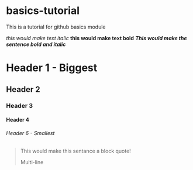 # basics-tutorial
This is a tutorial for github basics module 

_this would make text italic_ 
**this would make text bold**
**_This would make the sentence bold and italic_**

# Header 1 - Biggest
## Header 2
### Header 3
#### Header 4 
###### Header 6 - Smallest

> This would make this sentance a block quote!
>
> Multi-line

